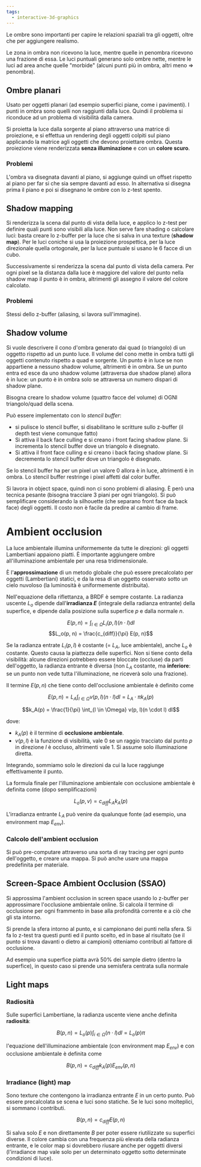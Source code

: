 ```yaml
---
tags: 
  - interactive-3d-graphics
---
```


Le ombre sono importanti per capire le relazioni spaziali tra gli oggetti, oltre che per aggiungere realismo.

Le zona in ombra non ricevono la luce, mentre quelle in penombra ricevono una frazione di essa.
Le luci puntuali generano solo ombre nette, mentre le luci ad area anche quelle "morbide" (alcuni punti più in ombra, altri meno $\Rightarrow$ penombra).

## Ombre planari

Usato per oggetti planari (ad esempio superfici piane, come i pavimenti).
I punti in ombra sono quelli non raggiunti dalla luce. Quindi il problema si riconduce ad un problema di visibilità dalla camera.

Si proietta la luce dalla sorgente al piano attraverso una matrice di proiezione, e si effettua un rendering degli oggetti colpiti sul piano applicando la matrice agli oggetti che devono proiettare ombra. Questa proiezione viene renderizzata **senza illuminazione** e con un **colore scuro**.

### Problemi
L'ombra va disegnata davanti al piano, si aggiunge quindi un offset rispetto al piano per far si che sia sempre davanti ad esso.
In alternativa si disegna prima il piano e poi si disegnano le ombre con lo z-test spento.

## Shadow mapping

Si renderizza la scena dal punto di vista della luce, e applico lo z-test per definire quali punti sono visibili alla luce. Non serve fare shading o calcolare luci: basta creare lo z-buffer per la luce che si salva in una texture (**shadow map**).
Per le luci coniche si usa la proiezione prospettica, per la luce direzionale quella ortogonale, per la luce puntuale si usano le 6 facce di un cubo.

Successivamente si renderizza la scena dal punto di vista della camera. Per ogni pixel se la distanza dalla luce è maggiore del valore del punto nella shadow map il punto è in ombra, altrimenti gli assegno il valore del colore calcolato.

### Problemi
Stessi dello z-buffer (aliasing, si lavora sull'immagine).

## Shadow volume

Si vuole descrivere il cono d'ombra generato dai quad (o triangolo) di un oggetto rispetto ad un punto luce. Il volume del cono mette in ombra tutti gli oggetti contenuto rispetto a quad e sorgente.
Un punto è in luce se non appartiene a nessuno shadow volume, altrimenti è in ombra. Se un punto entra ed esce da uno shadow volume (attraversa due shadow plane) allora è in luce: un punto è in ombra solo se attraversa un numero dispari di shadow plane.

Bisogna creare lo shadow volume (quattro facce del volume) di OGNI triangolo/quad della scena.

Può essere implementato con lo *stencil buffer*:
- si pulisce lo stencil buffer, si disabilitano le scritture sullo z-buffer (il depth test viene comunque fatto)
- Si attiva il back face culling e si creano i front facing shadow plane. Si incrementa lo stencil buffer dove un triangolo è disegnato.
- Si attiva il front face culling e si creano i back facing shadow plane. Si decrementa lo stencil buffer dove un triangolo è disegnato.

Se lo stencil buffer ha per un pixel un valore 0 allora è in luce, altrimenti è in ombra. Lo stencil buffer restringe i pixel affetti dal color buffer.

Si lavora in object space, quindi non ci sono problemi di aliasing. È però una tecnica pesante (bisogna tracciare 3 piani per ogni triangolo). Si può semplificare considerando la silhouette (che separano front face da back face) degli oggetti. Il costo non è facile da predire al cambio di frame.

# Ambient occlusion

La luce ambientale illumina uniformemente da tutte le direzioni: gli oggetti Lambertiani appaiono piatti. È importante aggiungere ombre all'illuminazione ambientale per una resa tridimensionale.

È l'**approssimazione** di un metodo globale che può essere precalcolato per oggetti (Lambertiani) statici, e da la resa di un oggetto osservato sotto un cielo nuvoloso (la luminosità è uniformemente distribuita).

Nell'equazione della riflettanza, a BRDF è sempre costante. La radianza uscente $L_o$ dipende dall'**irradianza $E$** (integrale della radianza entrante) della superfice, e dipende dalla posizione sulla superfice $p$ e dalla normale $n$.

$$E(p, n) = \int_{l \in \Omega} L_i(p, l)(n \cdot l) dl$$
$$L_o(p, n) = \frac{c_{diff}}{\pi} E(p, n)$$

Se la radianza entrate $L_i(p,l)$ è costante (= $L_A$, luce ambientale), anche $L_o$ è costante. Questo causa la piattezza delle superfici. 
Non si tiene conto della visibilità: alcune direzioni potrebbero essere bloccate (occluse) da parti dell'oggetto, la radianza entrante è diversa (non $L_A$ costante, ma **inferiore**: se un punto non vede tutta l'illuminazione, ne riceverà solo una frazione).

Il termine $E(p,n)$ che tiene conto dell'occlusione ambientale è definito come

$$E(p, n) = L_A \int_{l \in \Omega} v(p, l)(n \cdot l) dl = L_A \cdot  \pi k_A(p)$$

$$k_A(p) = \frac{1}{\pi} \int_{l \in \Omega} v(p, l)(n \cdot l) dl$$

dove:
- $k_A(p)$ è il termine di **occlusione ambientale**.
- $v(p,l)$ è la funzione di visibilità, vale 0 se un raggio tracciato dal punto $p$ in direzione $l$ è occluso, altrimenti vale 1. Si assume solo illuminazione diretta. 

Integrando, sommiamo solo le direzioni da cui la luce raggiunge effettivamente il punto.

La formula finale per l'illuminazione ambientale con occlusione ambientale è definita come (dopo semplificazioni)

$$L_o(p,v) = c_{diff} L_A k_A(p)$$

L'irradianza entrante $L_A$ può venire da qualunque fonte (ad esempio, una environment map $E_{env}$).

### Calcolo dell'ambient occlusion
Si può pre-computare attraverso una sorta di ray tracing per ogni punto dell'oggetto, e creare una mappa. Si può anche usare una mappa predefinita per materiale.

## Screen-Space Ambient Occlusion (SSAO)

Si approssima l'ambient occlusion in screen space usando lo z-buffer per approssimare l'occlusione ambientale online.
Si calcola il termine di occlusione per ogni frammento in base alla profondità corrente e a ciò che gli sta intorno.

Si prende la sfera intorno al punto, e si campionano dei punti nella sfera. Si fa lo z-test tra questi punti ed il punto scelto, ed in base al risultato (se il punto si trova davanti o dietro ai campioni) otteniamo contributi al fattore di occlusione.

Ad esempio una superfice piatta avrà 50% dei sample dietro (dentro la superfice), in questo caso si prende una semisfera centrata sulla normale

## Light maps

### Radiosità

Sulle superfici Lambertiane, la radianza uscente viene anche definita **radiosità**:

$$B(p,n) = L_o(p) \int_{i \in \Omega} (n \cdot l) dl = L_o(p) \pi$$

l'equazione dell'illuminazione ambientale (con environment map $E_{env}$) e con occlusione ambientale è definita come

$$B(p,n) = c_{diff} k_A(p) E_{env}(p,n)$$

### Irradiance (light) map
Sono texture che contengono la irradianza entrante $E$ in un certo punto. Può essere precalcolata se scena e luci sono statiche. Se le luci sono molteplici, si sommano i contributi.

$$B(p,n) = c_{diff} E(p,n)$$

Si salva solo $E$ e non direttamente $B$ per poter essere riutilizzate su superfici diverse.
Il colore cambia con una frequenza più elevata della radianza entrante, e le color map si dovrebbero riusare anche per oggetti diversi (l'irradiance map vale solo per un determinato oggetto sotto determinate condizioni di luce).


